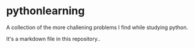 # pythonlearning
A collection of the more challening problems I find while studying python.

It's a markdown file in this repository..
